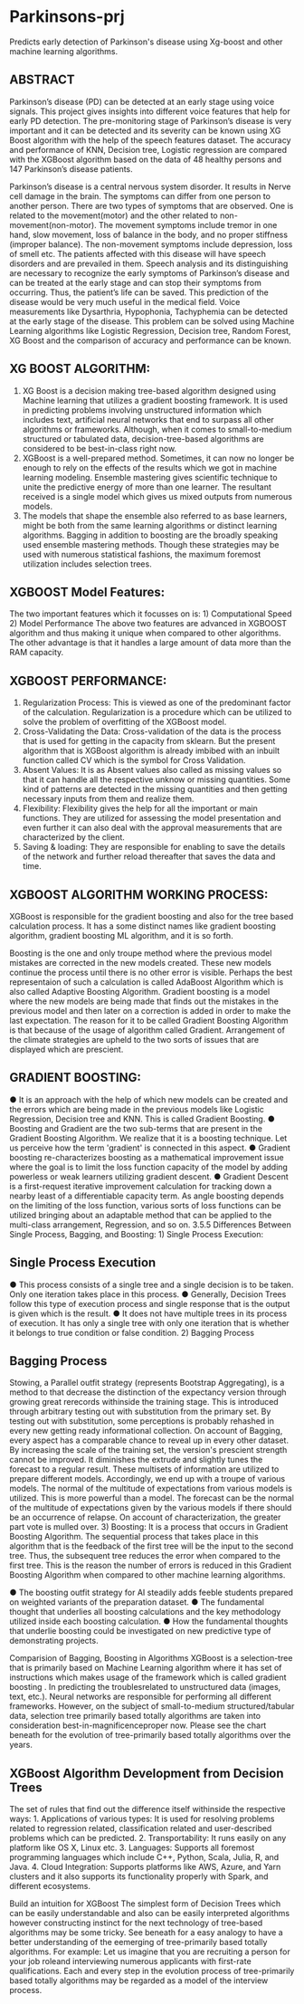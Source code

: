 # Parkinsons-prj
Predicts early detection of Parkinson's disease using Xg-boost and other machine learning algorithms.

## ABSTRACT
Parkinson’s disease (PD) can be detected at an early stage using voice signals. This project gives insights into different voice features that help for early PD detection. The pre-monitoring stage of Parkinson’s disease is very important and it can be detected and its severity can be known using XG Boost algorithm with the help of the speech features dataset. The accuracy and performance of KNN, Decision tree, Logistic regression are compared with the XGBoost algorithm based on the data of 48 healthy persons and 147 Parkinson’s disease patients.

Parkinson’s disease is a central nervous system disorder. It results in Nerve cell damage in the brain. The symptoms can differ from one person to another person. There are two types of symptoms that are observed. One is related to the movement(motor) and the other related to non-movement(non-motor). The movement symptoms include tremor in one hand, slow movement, loss of balance in the body, and no proper stiffness (improper balance). The non-movement symptoms include depression, loss of smell etc.
The patients affected with this disease will have speech disorders and are prevailed in them. Speech analysis and its distinguishing are necessary to recognize the early symptoms of Parkinson’s disease and can be treated at the early stage and can stop their symptoms from occurring. Thus, the patient’s life can be saved. This prediction of the disease would be very much useful in the medical field. Voice measurements like Dysarthria, Hypophonia, Tachyphemia can be detected at the early stage of the disease. This problem can be solved using Machine Learning algorithms like Logistic Regression, Decision tree, Random Forest, XG Boost and the comparison of accuracy and performance can be known.

## XG BOOST ALGORITHM:

1. XG Boost is a decision making tree-based algorithm designed using Machine learning that utilizes a gradient boosting framework. It is used in predicting problems involving unstructured information which includes text, artificial neural networks that end to surpass all other algorithms or frameworks. Although, when it comes to small-to-medium structured or tabulated data, decision-tree-based algorithms are considered to be best-in-class right now.
2. XGBoost is a well-prepared method. Sometimes, it can now no longer be enough to rely on the effects of the results which we got in machine learning modeling. Ensemble mastering gives scientific technique to unite the predictive energy of more than one learner. The resultant received is a single model which gives us mixed outputs from numerous models.
3. The models that shape the ensemble also referred to as base learners, might be both from the same learning algorithms or distinct learning algorithms. Bagging in addition to boosting are the broadly speaking used ensemble mastering methods. Though these strategies may be used with numerous statistical fashions, the maximum foremost utilization includes selection trees.

## XGBOOST Model Features:
The two important features which it focusses on is: 1) Computational Speed 2) Model Performance
The above two features are advanced in XGBOOST algorithm and thus making it unique when compared to other algorithms. The other advantage is that it handles a large amount of data more than the RAM capacity.
## XGBOOST PERFORMANCE:

1) Regularization Process:
This is viewed as one of the predominant factor of the calculation. Regularization is a procedure which can be utilized to solve the problem of overfitting of the XGBoost model.
2) Cross-Validating the Data:
Cross-validation of the data is the process that is used for getting in the capacity from sklearn. But the present algorithm that is XGBoost algorithm is already imbibed with an inbuilt function called CV which is the symbol for Cross Validation.
3) Absent Values:
It is as Absent values also called as missing values so that it can handle all the respective unknow or missing quantities. Some kind of patterns are detected in the missing quantities and then getting necessary inputs from them and realize them.
4) Flexibility:
Flexibility gives the help for all the important or main functions. They are utilized for assessing the model presentation and even further it can also deal with the approval measurements that are characterized by the client.
5) Saving & loading:
They are responsible for enabling to save the details of the network and further reload thereafter that saves the data and time.

## XGBOOST ALGORITHM WORKING PROCESS:
XGBoost is responsible for the gradient boosting and also for the tree based calculation process. It has a some distinct names like gradient boosting algorithm, gradient boosting ML algorithm, and it is so forth.

Boosting is the one and only troupe method where the previous model mistakes are corrected in the new models created. These new models continue the process until there is no other error is visible. Perhaps the best representaion of such a calculation is called AdaBoost Algorithm which is also called Adaptive Boosting Algorithm.
Gradient boosting is a model where the new models are being made that finds out the mistakes in the previous model and then later on a correction is added in order to make the last expectation.
The reason for it to be called Gradient Boosting Algorithm is that because of the usage of algorithm called Gradient. Arrangement of the climate strategies are upheld to the two sorts of issues that are displayed which are prescient.

## GRADIENT BOOSTING:
● It is an approach with the help of which new models can be created and the errors which are being made in the previous models like Logistic Regression, Decision tree and KNN. This is called Gradient Boosting.
● Boosting and Gradient are the two sub-terms that are present in the Gradient Boosting Algorithm. We realize that it is a boosting technique. Let us perceive how the term 'gradient' is connected in this aspect.
● Gradient boosting re-characterizes boosting as a mathematical improvement issue where the goal is to limit the loss function capacity of the model by adding powerless or weak learners utilizing gradient descent.
● Gradient Descent is a first-request iterative improvement calculation for tracking down a nearby least of a differentiable capacity term. As angle boosting depends on the limiting of the loss function, various sorts of loss functions can be utilized bringing about an adaptable method that can be applied to the multi-class arrangement, Regression, and so on. 3.5.5 Differences Between Single Process, Bagging, and Boosting: 1) Single Process Execution:

## Single Process Execution
● This process consists of a single tree and a single decision is to be taken. Only one iteration takes place in this process. ● Generally, Decision Trees follow this type of execution process and single response that is the output is given which is the result. ● It does not have multiple trees in its process of execution. It has only a single tree with only one iteration that is whether it belongs to true condition or false condition.
2) Bagging Process

## Bagging Process

Stowing, a Parallel outfit strategy (represents Bootstrap Aggregating), is a method to that decrease the distinction of the expectancy version through growing great rerecords withinside the training stage. This is introduced through arbitrary testing out with substitution from the primary set.
By testing out with substitution, some perceptions is probably rehashed in every new getting ready informational collection. On account of Bagging, every aspect has a comparable chance to reveal up in every other dataset. By increasing the scale of the training set, the version's prescient strength cannot be improved. It diminishes the extrude and slightly tunes the forecast to a regular result.
These multisets of information are utilized to prepare different models. Accordingly, we end up with a troupe of various models. The normal of the multitude of expectations from various models is utilized. This is more powerful than a model. The forecast can be the normal of the multitude of expectations given by the various models if there should be an occurrence of relapse. On account of characterization, the greater part vote is mulled over.
3) Boosting:  It is a process that occurs in Gradient Boosting Algorithm. The sequential process that takes place in this algorithm that is the feedback of the first tree will be the input to the second tree. Thus, the subsequent tree reduces the error when compared to the first tree. This is the reason the number of errors is reduced in this Gradient Boosting Algorithm when compared to other machine learning algorithms.

● The boosting outfit strategy for AI steadily adds feeble students prepared on weighted variants of the preparation dataset.
● The fundamental thought that underlies all boosting calculations and the key methodology utilized inside each boosting calculation.
● How the fundamental thoughts that underlie boosting could be investigated on new predictive type of demonstrating projects. 

Comparision of Bagging, Boosting in Algorithms XGBoost is a selection-tree that is primarily based on Machine Learning algorithm where it has set of instructions which makes usage of the framework which is called gradient boosting . In predicting the troublesrelated to unstructured data (images, text, etc.). Neural networks are responsible for performing all different frameworks. However, on the subject of small-to-medium structured/tabular data, selection tree primarily based totally algorithms are taken into consideration best-in-magnificenceproper now. Please see the chart beneath for the evolution of tree-primarily based totally algorithms over the years.
##  XGBoost Algorithm Development from Decision Trees

The set of rules that find out the difference itself withinside the respective ways: 1. Applications of various types: It is used for resolving problems related to regression related, classification related and user-described problems which can be predicted. 2. Transportability: It runs easily on any platform like OS X, Linux etc. 3. Languages: Supports all foremost programming languages which include C++, Python, Scala, Julia, R, and Java. 4. Cloud Integration: Supports platforms like AWS, Azure, and Yarn clusters and it also supports its functionality properly with Spark, and different ecosystems.

Build an intuition for XGBoost The simplest form of Decision Trees which can be easily understandable and also can be easily interpreted algorithms however constructing instinct for the next technology of tree-based algorithms may be some tricky. See beneath for a easy analogy to have a better understanding of the eemerging of tree-primarily based totally algorithms. For example: Let us imagine that you are recruiting a person for your job roleand interviewing numerous applicants with first-rate qualifications. Each and every step in the evolution process of tree-primarily based totally algorithms may be regarded as a model of the interview process. 
